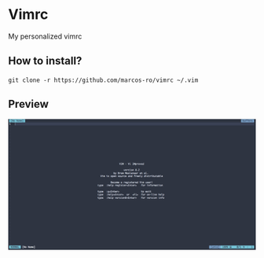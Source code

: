 # Vimrc

My personalized vimrc

## How to install?

    git clone -r https://github.com/marcos-ro/vimrc ~/.vim

## Preview

![vim](screenshots/vim.png)
